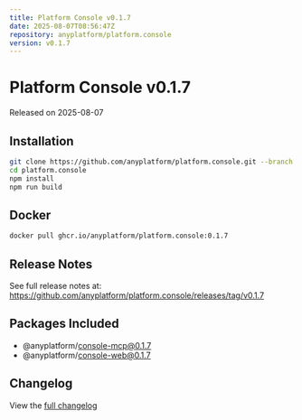 ```yaml
---
title: Platform Console v0.1.7
date: 2025-08-07T08:56:47Z
repository: anyplatform/platform.console
version: v0.1.7
---
```


# Platform Console v0.1.7

Released on 2025-08-07

## Installation

```bash
git clone https://github.com/anyplatform/platform.console.git --branch v0.1.7
cd platform.console
npm install
npm run build
```

## Docker

```bash
docker pull ghcr.io/anyplatform/platform.console:0.1.7
```

## Release Notes

See full release notes at: https://github.com/anyplatform/platform.console/releases/tag/v0.1.7

## Packages Included

- @anyplatform/console-mcp@0.1.7
- @anyplatform/console-web@0.1.7

## Changelog

View the [full changelog](https://github.com/anyplatform/platform.console/compare/v0.1.7)
